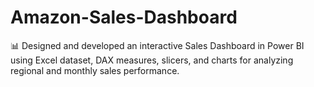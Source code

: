 # Amazon-Sales-Dashboard
📊 Designed and developed an interactive Sales Dashboard in Power BI using Excel dataset, DAX measures, slicers, and charts for analyzing regional and monthly sales performance.
